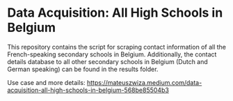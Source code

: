 # Data Acquisition: All High Schools in Belgium

This repository contains the script for scraping contact information of all the French-speaking secondary schools in Belgium. Additionally, the contact details database to all other secondary schools in Belgium (Dutch and German speaking) can be found in the results folder.

Use case and more details: https://mateuszwiza.medium.com/data-acquisition-all-high-schools-in-belgium-568be85504b3
